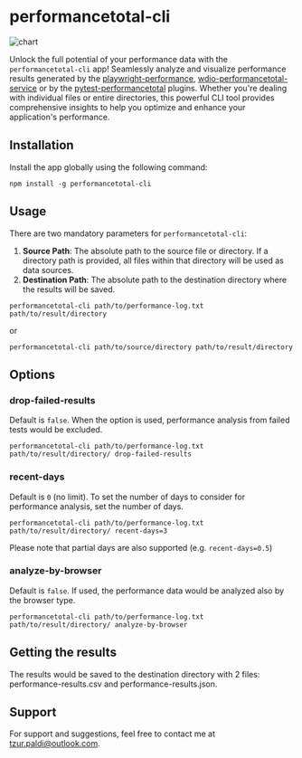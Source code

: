 # performancetotal-cli

![chart](resources/chart.png)

Unlock the full potential of your performance data with the `performancetotal-cli` app! Seamlessly analyze and visualize performance results generated by the [playwright-performance](https://www.npmjs.com/package/playwright-performance), [wdio-performancetotal-service](https://www.npmjs.com/package/wdio-performancetotal-service) or by the [pytest-performancetotal](https://pypi.org/project/pytest-performancetotal/) plugins. Whether you're dealing with individual files or entire directories, this powerful CLI tool provides comprehensive insights to help you optimize and enhance your application's performance.

## Installation

Install the app globally using the following command:

```
npm install -g performancetotal-cli
```

## Usage

There are two mandatory parameters for `performancetotal-cli`:

1. **Source Path**: The absolute path to the source file or directory. If a directory path is provided, all files within that directory will be used as data sources.
2. **Destination Path**: The absolute path to the destination directory where the results will be saved.

```
performancetotal-cli path/to/performance-log.txt path/to/result/directory
```

or

```
performancetotal-cli path/to/source/directory path/to/result/directory
```

## Options


### drop-failed-results

Default is `false`. When the option is used, performance analysis from failed tests would be excluded.

```
performancetotal-cli path/to/performance-log.txt path/to/result/directory/ drop-failed-results
```

### recent-days

Default is `0` (no limit). To set the number of days to consider for performance analysis, set the number of days.

```
performancetotal-cli path/to/performance-log.txt path/to/result/directory/ recent-days=3
```

Please note that partial days are also supported (e.g. `recent-days=0.5`)

### analyze-by-browser

Default is `false`. If used, the performance data would be analyzed also by the browser type.

```
performancetotal-cli path/to/performance-log.txt path/to/result/directory/ analyze-by-browser
```

## Getting the results

The results would be saved to the destination directory with 2 files: performance-results.csv and performance-results.json.

## Support

For support and suggestions, feel free to contact me at [tzur.paldi@outlook.com](mailto:tzur.paldi@outlook.com).
